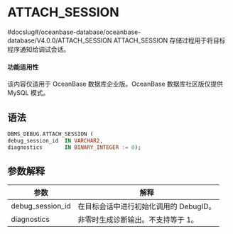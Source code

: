 ATTACH_SESSION 
===================================
#docslug#/oceanbase-database/oceanbase-database/V4.0.0/ATTACH_SESSION
ATTACH_SESSION 存储过程用于将目标程序通知给调试会话。

  <main id="notice" >
    <h4>功能适用性</h4>
    <p>该内容仅适用于 OceanBase 数据库企业版。OceanBase 数据库社区版仅提供 MySQL 模式。</p>
  </main>

语法 
-----------

```sql
DBMS_DEBUG.ATTACH_SESSION (
debug_session_id  IN VARCHAR2,
diagnostics       IN BINARY_INTEGER := 0);
```



参数解释 
-------------



|      **参数**      |         **解释**          |
|------------------|-------------------------|
| debug_session_id | 在目标会话中进行初始化调用的 DebugID。 |
| diagnostics      | 非零时生成诊断输出。不支持等于 1。      |



